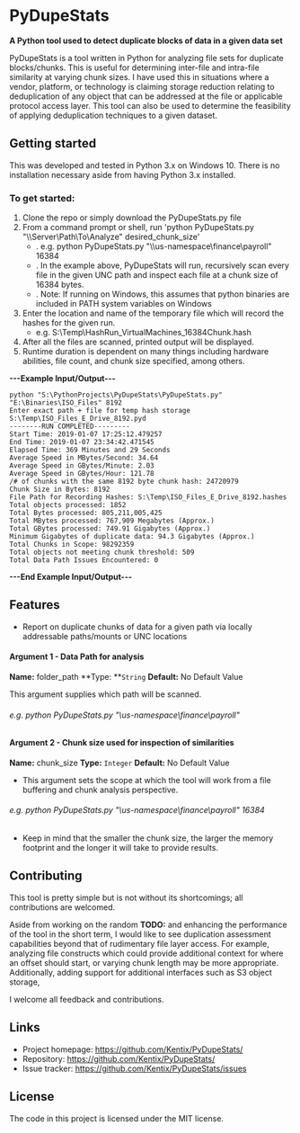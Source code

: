 # PyDupeStats
**A Python tool used to detect duplicate blocks of data in a given data set**

PyDupeStats is a tool written in Python for analyzing file sets for duplicate blocks/chunks. This is useful for determining inter-file and intra-file similarity at varying chunk sizes.
I have used this in situations where a vendor, platform, or technology is claiming storage reduction relating to deduplication of any object that can be addressed at the file or applicable protocol access layer. This tool can also be used to determine the feasibility of applying deduplication techniques to a given dataset.


## Getting started

This was developed and tested in Python 3.x on Windows 10. There is no installation necessary aside from having Python 3.x installed.

### To get started:

1. Clone the repo or simply download the PyDupeStats.py file
2. From a command prompt or shell, run 'python PyDupeStats.py "\\\\Server\Path\To\Analyze" desired_chunk_size'
    * . e.g. python PyDupeStats.py "\\\\us-namespace\finance\payroll" 16384
    * . In the example above, PyDupeStats will run, recursively scan every file in the given UNC path and inspect each file at a chunk size of 16384 bytes.
    * . Note: If running on Windows, this assumes that python binaries are included in PATH system variables on Windows
3. Enter the location and name of the temporary file which will record the hashes for the given run.
    *  e.g. S:\Temp\HashRun_VirtualMachines_16384Chunk.hash
4. After all the files are scanned, printed output will be displayed.
5. Runtime duration is dependent on many things including hardware abilities, file count, and chunk size specified, among others.

**---Example Input/Output---**

    python "S:\PythonProjects\PyDupeStats\PyDupeStats.py" "E:\Binaries\ISO_Files" 8192
    Enter exact path + file for temp hash storage S:\Temp\ISO_Files_E_Drive_8192.pyd
    --------RUN COMPLETED---------
    Start Time: 2019-01-07 17:25:12.479257
    End Time: 2019-01-07 23:34:42.471545
    Elapsed Time: 369 Minutes and 29 Seconds
    Average Speed in MBytes/Second: 34.64
    Average Speed in GBytes/Minute: 2.03
    Average Speed in GBytes/Hour: 121.78
    /# of chunks with the same 8192 byte chunk hash: 24720979
    Chunk Size in Bytes: 8192
    File Path for Recording Hashes: S:\Temp\ISO_Files_E_Drive_8192.hashes
    Total objects processed: 1852
    Total Bytes processed: 805,211,005,425
    Total MBytes processed: 767,909 Megabytes (Approx.)
    Total GBytes processed: 749.91 Gigabytes (Approx.)
    Minimum Gigabytes of duplicate data: 94.3 Gigabytes (Approx.)
    Total Chunks in Scope: 98292359
    Total objects not meeting chunk threshold: 509
    Total Data Path Issues Encountered: 0

**---End Example Input/Output---**

## Features

* Report on duplicate chunks of data for a given path via locally addressable paths/mounts or UNC locations

#### Argument 1 - Data Path for analysis
**Name:** folder_path
**Type: **`String`
**Default:** No Default Value

This argument supplies which path will be scanned.
###### e.g. python PyDupeStats.py "\\us-namespace\finance\payroll"

#### Argument 2 - Chunk size used for inspection of similarities
**Name:** chunk_size
**Type:** `Integer`
**Default:** No Default Value

- This argument sets the scope at which the tool will work from a file buffering and chunk analysis perspective.
###### 	e.g. python PyDupeStats.py "\\us-namespace\finance\payroll" 16384
- Keep in mind that the smaller the chunk size, the larger the memory footprint and the longer it will take to provide results.

## Contributing

This tool is pretty simple but is not without its shortcomings; all contributions are welcomed.

Aside from working on the random **TODO:** and enhancing the performance of the tool in the short term, I would like to see duplication assessment capabilities beyond that of rudimentary file layer access. For example, analyzing file constructs which could provide additional context for where an offset should start, or varying chunk length may be more appropriate. Additionally, adding support for additional interfaces such as S3 object storage, 

I welcome all feedback and contributions.


## Links

- Project homepage: https://github.com/Kentix/PyDupeStats/
- Repository: https://github.com/Kentix/PyDupeStats/
- Issue tracker: https://github.com/Kentix/PyDupeStats/issues

## License

The code in this project is licensed under the MIT license.